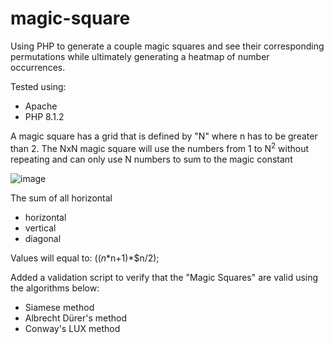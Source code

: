 # magic-square
Using PHP to generate a couple magic squares and see their corresponding permutations while ultimately generating a heatmap of number occurrences. 

Tested using:
- Apache
- PHP 8.1.2

A magic square has a grid that is defined by "N" where n has to be greater than 2. The NxN magic square will use the numbers from 1 to N<sup>2</sup> without repeating and can only use N numbers to sum to the magic constant

![image](https://github.com/ondapc/magic-square/assets/26459137/9e202c58-d92c-4d15-9d49-e5615e85d20e)

The sum of all horizontal 
- horizontal
- vertical
- diagonal

Values will equal to:  (($n*$n+1)*$n/2);

Added a validation script to verify that the "Magic Squares" are valid using the algorithms below:

- Siamese method
- Albrecht Dürer's method
- Conway's LUX method


